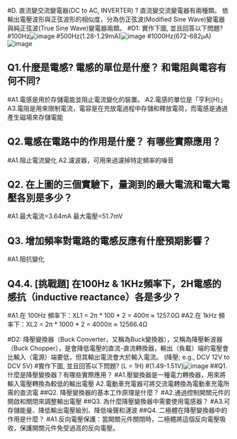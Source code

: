 #D. 直流變交流變電器(DC to AC, INVERTER) ? 直流變交流變電器有兩種類。 依輸出電壓波形與正弦波形的相似度，分為仿正弦波(Modified Sine Wave)變電器與純正弦波(True Sine Wave)變電器兩類。
#D1: 實作下圖, 並且回答以下問題?
#100Hz![image](https://github.com/Ethandamnnnn/EC2024/assets/162283778/1a6a97d2-3637-49e2-b597-695b7e4c8a83)
#500Hz(1.28-1.29mA)![image](https://github.com/Ethandamnnnn/EC2024/assets/162283778/c3ebac09-45af-47f2-b3fe-41567d85b99d)
#1000Hz(672-682μA)![image](https://github.com/Ethandamnnnn/EC2024/assets/162283778/04605c0c-c7af-4af1-a79a-2666695c8146)
## Q1.什麼是電感?  電感的單位是什麼？   和電阻與電容有何不同?
#A1.電感是用於存儲電能並阻止電流變化的裝置。   A2.電感的單位是「亨利(H)」   A3.電阻是用來限制電流，電容是在充放電過程中存儲和釋放電荷，而電感是通過產生磁場來存儲電能
## Q2.電感在電路中的作用是什麼？  有哪些實際應用？
#A1.阻止電流變化   A2.濾波器，可用來過濾掉特定頻率的噪音
## Q2. 在上圖的三個實驗下，量測到的最大電流和電大電壓各別是多少？
#A1.最大電流=3.64mA 最大電壓=51.7mV
## Q3. 增加頻率對電路的電感反應有什麼預期影響？
#A1.阻抗變化
## Q4.4. [挑戰題] 在100Hz & 1KHz頻率下，2H電感的感抗（inductive reactance）各是多少？
#A1.在 100Hz 頻率下：XL1 = 2π * 100 * 2 = 400π ≈ 1257.0Ω    #A2.在 1kHz 頻率下：XL2 = 2π * 1000 * 2 = 4000π ≈ 12566.4Ω

#D2: 降壓變換器（Buck Converter，又稱為Buck變換器），又稱為降壓斬波器（Buck Chopper），是會降低電壓的直流-直流轉換器，輸出（負載）端的電壓會比輸入（電源）端要低，但其輸出電流會大於輸入電流。 (降壓; e.g., DCV 12V to DCV 5V)
#實作下圖, 並且回答以下問題? (L = 1H)
#(1.49-1.51V)![image](https://github.com/Ethandamnnnn/EC2024/assets/162283778/787366c1-390b-4c21-9ca2-8c321f1628bb)
##Q1. 什麼是降壓變換器？有哪些實際應用？
#A1.壓變換器是一種電力轉換器，用來將輸入電壓轉換為較低的輸出電壓   A2.電動車充電器可將交流電轉換為電動車充電所需的直流電
##Q2. 降壓變換器的基本工作原理是什麼？
#A2.通過控制開關元件的開啟和關閉來調整輸出電壓
##Q3. 為什麼降壓變換器中需要使用電感器？
#A3.可存儲能量、降低輸出電壓級別、降低噪聲和漣波
##Q4. 二極體在降壓變換器中的作用是什麼？
#A1.反向電壓保護：當開關元件關閉時，二極體將這個反向電壓吸收，保護開關元件免受過高的反向電壓。
